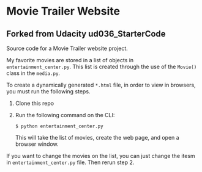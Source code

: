# Movie Trailer Website
## Forked from Udacity ud036_StarterCode

Source code for a Movie Trailer website project.

My favorite movies are stored in a list of objects in `entertainment_center.py`.  This 
list is created through the use of the `Movie()` class in the `media.py`.

To create a dynamically generated `*.html` file, in order to view in browsers, 
you must run the following steps.

  1.  Clone this repo

  2.  Run the following command on the CLI:

        `$ python entertainment_center.py`

      This will take the list of movies, create the web page, and open a browser window.

If you want to change the movies on the list, you can just change the itesm in
`entertainment_center.py` file. Then rerun step 2.
